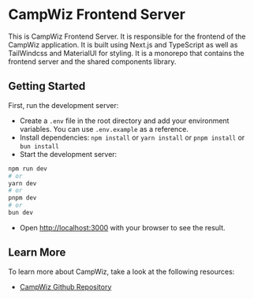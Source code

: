 # CampWiz Frontend Server
This is CampWiz Frontend Server. It is responsible for the frontend of the CampWiz application. It is built using Next.js and TypeScript as well as TailWindcss and MaterialUI for styling. It is a monorepo that contains the frontend server and the shared components library.
## Getting Started
First, run the development server:
- Create a `.env` file in the root directory and add your environment variables. You can use `.env.example` as a reference.
- Install dependencies: `npm install` or `yarn install` or `pnpm install` or `bun install`
- Start the development server:
```bash
npm run dev
# or
yarn dev
# or
pnpm dev
# or
bun dev
```
- Open [http://localhost:3000](http://localhost:3000) with your browser to see the result.
## Learn More
To learn more about CampWiz, take a look at the following resources:
- [CampWiz Github Repository](https://github.com/nokibsarkar/campwiz)
